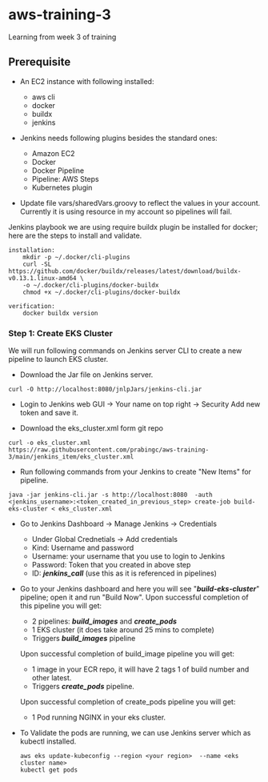 # aws-training-3
Learning from week 3 of training

## Prerequisite 
- An EC2 instance with following installed:
  - aws cli
  - docker 
  - buildx
  - jenkins

- Jenkins needs following plugins besides the standard ones:
  - Amazon EC2
  - Docker
  - Docker Pipeline
  - Pipeline: AWS Steps
  - Kubernetes plugin

- Update file vars/sharedVars.groovy to reflect the values in your account. Currently it is using resource in my account so pipelines will fail.

Jenkins playbook we are using require buildx plugin be installed for docker; here are the steps to install and validate.
```
installation:
    mkdir -p ~/.docker/cli-plugins
    curl -SL https://github.com/docker/buildx/releases/latest/download/buildx-v0.13.1.linux-amd64 \
    -o ~/.docker/cli-plugins/docker-buildx
    chmod +x ~/.docker/cli-plugins/docker-buildx

verification:
    docker buildx version
```

### Step 1: Create EKS Cluster
We will run following commands on Jenkins server CLI to create a new pipeline to launch EKS cluster.
- Download the Jar file on Jenkins server.
```
curl -O http://localhost:8080/jnlpJars/jenkins-cli.jar
```

- Login to Jenkins web GUI -> Your name on top right -> Security
    Add new token and save it.

- Download the eks_cluster.xml form git repo
```
curl -o eks_cluster.xml https://raw.githubusercontent.com/prabingc/aws-training-3/main/jenkins_item/eks_cluster.xml
```

- Run following commands from your Jenkins to create "New Items" for pipeline.
```
java -jar jenkins-cli.jar -s http://localhost:8080  -auth <jenkins_username>:<token_created_in_previous_step> create-job build-eks-cluster < eks_cluster.xml 
```

- Go to Jenkins Dashboard -> Manage Jenkins -> Credentials 
    - Under Global Crednetials -> Add credentials
    - Kind: Username and password
    - Username: your username that you use to login to Jenkins
    - Password: Token that you created in above step
    - ID: ***jenkins_call*** (use this as it is referenced in pipelines)            

- Go to your Jenkins dashboard and here you will see "***build-eks-cluster***" pipeline; open it and run "Build Now".
    Upon successful completion of this pipeline you will get:
    - 2 pipelines: ***build_images*** and ***create_pods***
    - 1 EKS cluster (it does take around 25 mins to complete)
    - Triggers ***build_images*** pipeline

    Upon successful completion of build_image pipeline you will get:
    - 1 image in your ECR repo, it will have 2 tags 1 of build number and other latest.
    - Triggers ***create_pods*** pipeline.

    Upon successful completion of create_pods pipeline you will get:
   - 1 Pod running NGINX in your eks cluster.

- To Validate the pods are running, we can use Jenkins server which as kubectl installed.
   ```
   aws eks update-kubeconfig --region <your region>  --name <eks cluster name>
   kubectl get pods
   ```